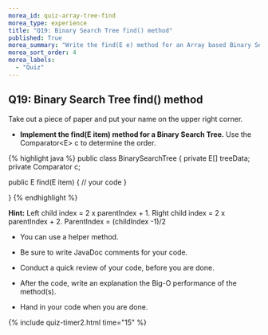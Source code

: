 ```yaml
---
morea_id: quiz-array-tree-find
morea_type: experience
title: "Q19: Binary Search Tree find() method"
published: True
morea_summary: "Write the find(E e) method for an Array based Binary Search Tree."
morea_sort_order: 4
morea_labels: 
  - "Quiz"
---
```


## Q19: Binary Search Tree find() method

Take out a piece of paper and put your name on the upper right corner.

* **Implement the find(E item) method for a Binary Search Tree.** Use the Comparator&lt;E&gt; c to determine the order.

{% highlight java %}
public class BinarySearchTree<E> {
  private E[] treeData;
  private Comparator<E> c;

  public E find(E item) {
   // your code
  }

}
{% endhighlight %}

**Hint:** Left child index = 2 x parentIndex + 1. Right child index = 2 x parentIndex + 2. ParentIndex = (childIndex -1)/2

* You can use a helper method.

* Be sure to write JavaDoc comments for your code.

* Conduct a quick review of your code, before you are done.

* After the code, write an explanation the Big-O performance of the method(s).

* Hand in your code when you are done.

{% include quiz-timer2.html time="15" %}